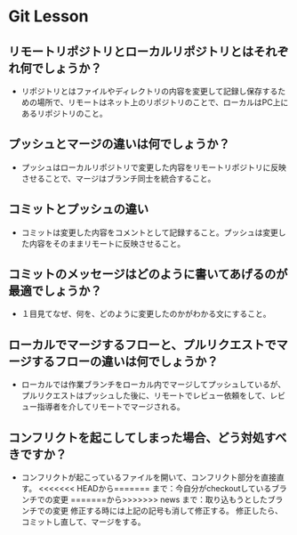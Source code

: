 # Git Lesson

## リモートリポジトリとローカルリポジトリとはそれぞれ何でしょうか？
* リポジトリとはファイルやディレクトリの内容を変更して記録し保存するための場所で、リモートはネット上のリポジトリのことで、ローカルはPC上にあるリポジトリのこと。


## プッシュとマージの違いは何でしょうか？
* プッシュはローカルリポジトリで変更した内容をリモートリポジトリに反映させることで、マージはブランチ同士を統合すること。


## コミットとプッシュの違い
* コミットは変更した内容をコメントとして記録すること。プッシュは変更した内容をそのままリモートに反映させること。


## コミットのメッセージはどのように書いてあげるのが最適でしょうか？
* １目見てなぜ、何を、どのように変更したのかがわかる文にすること。


## ローカルでマージするフローと、プルリクエストでマージするフローの違いは何でしょうか？
* ローカルでは作業ブランチをローカル内でマージしてプッシュしているが、プルリクエストはプッシュした後に、リモートでレビュー依頼をして、レビュー指導者を介してリモートでマージされる。


## コンフリクトを起こしてしまった場合、どう対処すべきですか？
* コンフリクトが起こっているファイルを開いて、コンフリクト部分を直接直す。
<<<<<<< HEADから======= まで：今自分がcheckoutしているブランチでの変更
=======から>>>>>>> news まで：取り込もうとしたブランチでの変更
修正する時には上記の記号も消して修正する。
修正したら、コミットし直して、マージをする。